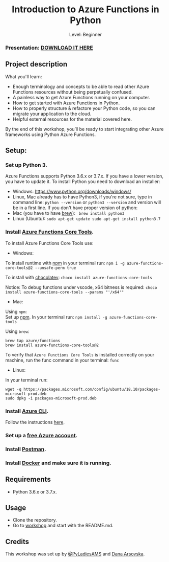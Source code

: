 <div align="center">
    <h1>Introduction to Azure Functions in Python</h1>
    <p>Level: Beginner</p>
</div>

### Presentation: [DOWNLOAD IT HERE](https://github.com/pyladiesams/Azure-functions-beginner-mar2020/tree/master/workshop/presentation_slides)

## Project description

What you'll learn:
* Enough terminology and concepts to be able to read other Azure Functions resources without being perpetually confused.
* A painless way to get Azure Functions running on your computer.
* How to get started with Azure Functions in Python.
* How to properly structure & refactore your Python code, so you can migrate your application to the cloud.
* Helpful external resources for the material covered here.

By the end of this workshop, you’ll be ready to start integrating other Azure frameworks using Python Azure Functions. 

## Setup:

### Set up Python 3.
Azure Functions supports Python 3.6.x or 3.7.x.
If you have a lower version, you have to update it.
To install Python you need to download an installer:
* Windows: https://www.python.org/downloads/windows/
* Linux, Mac already has to have Python3, if you're not sure, type in command line:
`python --version` or `python3 --version`
and version will be in a first line. If you don't have proper version of python:
* Mac (you have to have [brew](https://brew.sh)): ``` brew install python3```
* Linux (Ubuntu): ```sudo apt-get update
sudo apt-get install python3.7```


### Install [Azure Functions Core Tools](https://github.com/Azure/azure-functions-core-tools).

To install Azure Functions Core Tools use:

* Windows: 

To install runtime with [npm](https://phoenixnap.com/kb/install-node-js-npm-on-windows) in your terminal run: ```npm i -g azure-functions-core-tools@2 --unsafe-perm true```

To install with [chocolatey](https://chocolatey.org/docs/installation): ```choco install azure-functions-core-tools```

Notice: To debug functions under vscode, x64 bitness is required: ```choco install azure-functions-core-tools --params "'/x64'"```

* Mac:

Using `npm`:\
Set up [npm](https://treehouse.github.io/installation-guides/mac/node-mac.html). In your terminal run: ```npm install -g azure-functions-core-tools```

Using `brew`:

``` 
brew tap azure/functions 
brew install azure-functions-core-tools@2 
```

To verify that `Azure Functions Core Tools` is installed correctly on your machine, run the func command in your terminal: ```func```

* Linux:

In your terminal run:

```
wget -q https://packages.microsoft.com/config/ubuntu/18.10/packages-microsoft-prod.deb
sudo dpkg -i packages-microsoft-prod.deb
```

### Install [Azure CLI](https://docs.microsoft.com/en-us/cli/azure/install-azure-cli?view=azure-cli-latest).
Follow the instructions [here](https://docs.microsoft.com/en-us/cli/azure/install-azure-cli?view=azure-cli-latest).

### Set up a [free Azure account](https://azure.microsoft.com/en-gb/).
 
### Install [Postman](https://www.postman.com/).

### Install [Docker](https://docs.docker.com/install/) and make sure it is running.

## Requirements
* Python 3.6.x or 3.7.x.

## Usage
* Clone the repository.
* Go to [workshop](https://github.com/pyladiesams/Azure-functions-beginner-mar2020/tree/master/workshop) and start with the README.md.

## Credits
This workshop was set up by [@PyLadiesAMS](https://www.meetup.com/PyLadiesAMS/) and [Dana Arsovska](https://github.com/Dzvezdana).
